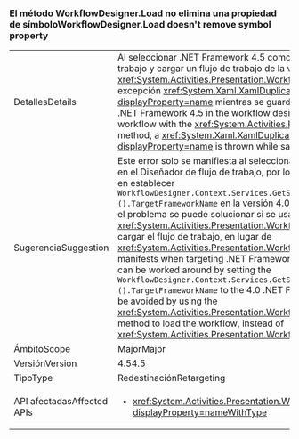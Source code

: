 ### <a name="workflowdesignerload-doesnt-remove-symbol-property"></a><span data-ttu-id="cc6d7-101">El método WorkflowDesigner.Load no elimina una propiedad de símbolo</span><span class="sxs-lookup"><span data-stu-id="cc6d7-101">WorkflowDesigner.Load doesn't remove symbol property</span></span>

|   |   |
|---|---|
|<span data-ttu-id="cc6d7-102">Detalles</span><span class="sxs-lookup"><span data-stu-id="cc6d7-102">Details</span></span>|<span data-ttu-id="cc6d7-103">Al seleccionar .NET Framework 4.5 como destino en el Diseñador de flujo de trabajo y cargar un flujo de trabajo de la versión 3.5 rehospedado con el método <xref:System.Activities.Presentation.WorkflowDesigner.Load>, se inicia una excepción <xref:System.Xaml.XamlDuplicateMemberException?displayProperty=name> mientras se guarda el flujo de trabajo.</span><span class="sxs-lookup"><span data-stu-id="cc6d7-103">When targeting the .NET Framework 4.5 in the workflow designer, and loading a re-hosted 3.5 workflow with the <xref:System.Activities.Presentation.WorkflowDesigner.Load> method, a <xref:System.Xaml.XamlDuplicateMemberException?displayProperty=name> is thrown while saving the workflow.</span></span>|
|<span data-ttu-id="cc6d7-104">Sugerencia</span><span class="sxs-lookup"><span data-stu-id="cc6d7-104">Suggestion</span></span>|<span data-ttu-id="cc6d7-105">Este error solo se manifiesta al seleccionar .NET Framework 4.5 como destino en el Diseñador de flujo de trabajo, por lo que una solución alternativa consiste en establecer <code>WorkflowDesigner.Context.Services.GetService&lt;DesignerConfigurationService&gt;().TargetFrameworkName</code> en la versión 4.0 de .NET Framework. Como alternativa, el problema se puede solucionar si se usa el método <xref:System.Activities.Presentation.WorkflowDesigner.Load(System.String)> para cargar el flujo de trabajo, en lugar de <xref:System.Activities.Presentation.WorkflowDesigner.Load>.</span><span class="sxs-lookup"><span data-stu-id="cc6d7-105">This bug only manifests when targeting .NET Framework 4.5 in the workflow designer, so it can be worked around by setting the <code>WorkflowDesigner.Context.Services.GetService&lt;DesignerConfigurationService&gt;().TargetFrameworkName</code> to the 4.0 .NET Framework.Alternatively, the issue may be avoided by using the <xref:System.Activities.Presentation.WorkflowDesigner.Load(System.String)> method to load the workflow, instead of <xref:System.Activities.Presentation.WorkflowDesigner.Load>.</span></span>|
|<span data-ttu-id="cc6d7-106">Ámbito</span><span class="sxs-lookup"><span data-stu-id="cc6d7-106">Scope</span></span>|<span data-ttu-id="cc6d7-107">Major</span><span class="sxs-lookup"><span data-stu-id="cc6d7-107">Major</span></span>|
|<span data-ttu-id="cc6d7-108">Versión</span><span class="sxs-lookup"><span data-stu-id="cc6d7-108">Version</span></span>|<span data-ttu-id="cc6d7-109">4.5</span><span class="sxs-lookup"><span data-stu-id="cc6d7-109">4.5</span></span>|
|<span data-ttu-id="cc6d7-110">Tipo</span><span class="sxs-lookup"><span data-stu-id="cc6d7-110">Type</span></span>|<span data-ttu-id="cc6d7-111">Redestinación</span><span class="sxs-lookup"><span data-stu-id="cc6d7-111">Retargeting</span></span>|
|<span data-ttu-id="cc6d7-112">API afectadas</span><span class="sxs-lookup"><span data-stu-id="cc6d7-112">Affected APIs</span></span>|<ul><li><xref:System.Activities.Presentation.WorkflowDesigner.Load?displayProperty=nameWithType></li></ul>|

